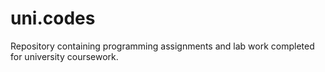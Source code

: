 # uni.codes
Repository containing programming assignments and lab work completed for university coursework.
